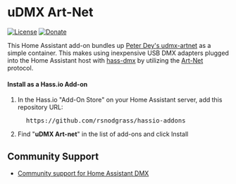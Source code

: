 # uDMX Art-Net

[![License](https://img.shields.io/badge/License-Apache%202.0-blue.svg)](https://opensource.org/licenses/Apache-2.0)
[![Donate](https://img.shields.io/badge/Donate-PayPal-green.svg)](https://www.paypal.com/cgi-bin/webscr?cmd=_donations&business=WREP29UDAMB6G)

This Home Assistant add-on bundles up [Peter Dey's udmx-artnet](https://github.com/peterdey/udmx-artnet) as a simple container. This makes using inexpensive USB DMX adapters plugged into the Home Assistant host with [hass-dmx](https://github.com/jnimmo/hass-dmx) by utilizing the [Art-Net](https://en.wikipedia.org/wiki/Art-Net) protocol.

#### Install as a Hass.io Add-on

1. In the Hass.io "Add-On Store" on your Home Assistant server, add this repository URL:
<pre>
     https://github.com/rsnodgrass/hassio-addons
</pre>

2. Find "__uDMX Art-net__" in the list of add-ons and click Install

## Community Support

* [Community support for Home Assistant DMX](https://community.home-assistant.io/t/dmx-lighting/2248)
